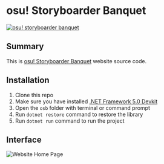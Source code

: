 # osu! Storyboarder Banquet

[![osu! storyboarder banquet](https://discordapp.com/api/guilds/203050773645492224/widget.png?style=shield)](https://discord.gg/B8NX7YW)

## Summary

This is [osu! Storyboarder Banquet](https://osb.azurewebsites.net/) website source code.

## Installation

1. Clone this repo
2. Make sure you have installed [.NET Framework 5.0 Devkit](https://dotnet.microsoft.com/en-us/download/dotnet/5.0)
3. Open the `osb` folder with terminal or command prompt
4. Run `dotnet restore` command to restore the library
5. Run `dotnet run` command to run the project

## Interface

![](https://pyrozen.s-ul.eu/Mct3FYk7 "Website Home Page")
